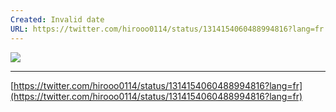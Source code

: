 ```yaml
---
Created: Invalid date
URL: https://twitter.com/hirooo0114/status/1314154060488994816?lang=fr
---
```

[![](https://pbs.twimg.com/media/EjzQIMMVgAAshDd?format=jpg&name=360x360)](https://pbs.twimg.com/media/EjzQIMMVgAAshDd?format=jpg&name=360x360)

---

[https://twitter.com/hirooo0114/status/1314154060488994816?lang=fr](https://twitter.com/hirooo0114/status/1314154060488994816?lang=fr)